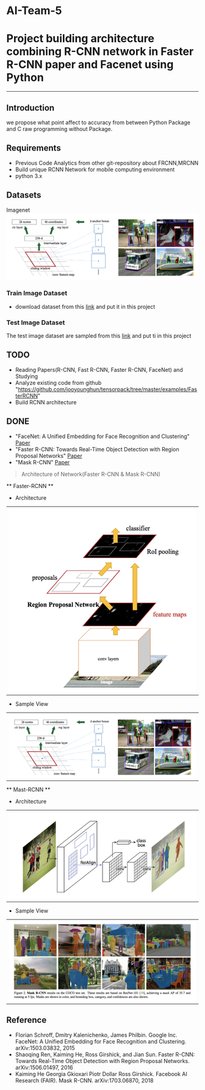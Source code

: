 # AI-Team-5
# Project building architecture combining R-CNN network in Faster R-CNN paper and Facenet using Python
___
## Introduction
we propose what point affect to accuracy from between Python Package and C raw programming without Package.

## Requirements

- Previous Code Analytics from other git-repository about FRCNN,MRCNN
- Build unique RCNN Network for mobile computing environment
- python 3.x

## Datasets
Imagenet 
<img src="images/sample_view_of_frcnn.png"/>


### Train Image Dataset
- download dataset from this [link](http://www.image-net.org) and put it in this project

### Test Image Dataset
The test image dataset are sampled from this [link](http://www.image-net.org) and put ti in this project

## TODO
* Reading Papers(R-CNN, Fast R-CNN, Faster R-CNN, FaceNet) and Studying
* Analyze existing code from github "https://github.com/jooyounghun/tensorpack/tree/master/examples/FasterRCNN"
* Build RCNN architecture

## DONE
* "FaceNet: A Unified Embedding for Face Recognition and Clustering" [Paper](https://arxiv.org/pdf/1503.03832) 
* "Faster R-CNN: Towards Real-Time Object Detection with Region Proposal Networks" [Paper](https://arxiv.org/pdf/1506.01497)
* "Mask R-CNN" [Paper](https://arxiv.org/abs/1703.06870)


> Architecture of Network(Faster R-CNN & Mask R-CNN)

 ** Faster-RCNN **

- Architecture
<table>
  <tr>
    <td>
     <img src="images/architecture_of_frcnn.png"/>
    </td>
  </tr>
</table>

- Sample View
<table>
  <tr>
    <td>
      <img src="images/sample_view_of_frcnn.png"/>
    </td>
  </tr>
</table>
  
  
 ** Mast-RCNN **

- Architecture
<table>
  <tr>
    <td>
     <img src="images/architecture_of_mrcnn.png"/>
    </td>
  </tr>
</table>

- Sample View
<table>
  <tr>
    <td>
      <img src="images/sample_view_of_mrcnn.png"/>
    </td>
  </tr>
</table>


## Reference
- Florian Schroff, Dmitry Kalenichenko, James Philbin. Google Inc. FaceNet: A Unified Embedding for Face Recognition and Clustering. arXiv:1503.03832, 2015
- Shaoqing Ren, Kaiming He, Ross Girshick, and Jian Sun. Faster R-CNN: Towards Real-Time Object
Detection with Region Proposal Networks. arXiv:1506.01497, 2016
- Kaiming He Georgia Gkioxari Piotr Dollar Ross Girshick. Facebook AI Research (FAIR). Mask R-CNN. arXiv:1703.06870, 2018
